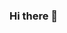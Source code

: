 ### Hi there 👋

<!--
**vitordwb/vitordwb** is a ✨ _special_ ✨ repository because its `README.md` (this file) appears on your GitHub profile.

Here are some ideas to get you started:

- 🔭 I’m currently working on ...
- 🌱 I’m currently learning ...
- 👯 I’m looking to collaborate on ...
- 🤔 I’m looking for help with ...
- 💬 Ask me about ...
- 📫 How to reach me: ...
- 😄 Pronouns: ...
- ⚡ Fun fact: ...

<br>

![](https://komarev.com/ghpvc/?username=vitordwb&style=flat-square)

<hr>

<p align="center">
    <img alt="Jaime's GitHub Stats" height="160em"  src="https://github-readme-stats.vercel.app/api?username=vitordwb&theme=dark&show_icons=true">
    <img alt="Most Used Languages" height="160em" src="https://github-readme-stats.vercel.app/api/top-langs/?username=vitordwb&hide=html&layout=compact&theme=dark">
</p>
